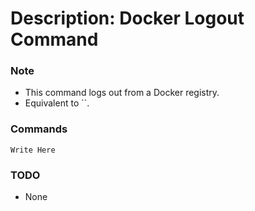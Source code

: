 # Description: Docker Logout Command

### Note
* This command logs out from a Docker registry.
* Equivalent to ``.

### Commands
```
Write Here
```

### TODO
* None
